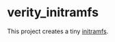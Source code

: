 # verity_initramfs

This project creates a tiny
[initramfs](https://en.wikipedia.org/wiki/Initial_ramdisk).

